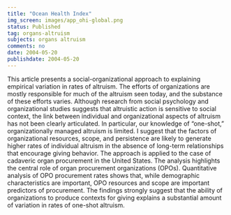```yaml
---
title: "Ocean Health Index"
img_screen: images/app_ohi-global.png
status: Published
tag: organs-altruism
subjects: organs altruism
comments: no
date: 2004-05-20
publishdate: 2004-05-20
---
```

This article presents a social-organizational approach to explaining empirical variation in rates of altruism. The efforts of organizations are mostly responsible for much of the altruism seen today, and the substance of these efforts varies. Although research from social psychology and organizational studies suggests that altruistic action is sensitive to social context, the link between individual and organizational aspects of altruism has not been clearly articulated. In particular, our knowledge of “one-shot,” organizationally managed altruism is limited. I suggest that the factors of organizational resources, scope, and persistence are likely to generate higher rates of individual altruism in the absence of long-term relationships that encourage giving behavior. The approach is
applied to the case of cadaveric organ procurement in the United States. The analysis highlights the central role of organ procurement organizations (OPOs). Quantitative analysis of OPO procurement rates shows that, while demographic characteristics are important, OPO resources and scope are important predictors of procurement. The findings strongly suggest that the ability of organizations to produce contexts for giving explains a substantial amount of variation in rates of one-shot altruism.
 